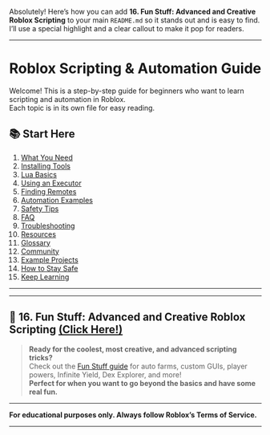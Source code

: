 Absolutely! Here’s how you can add **16. Fun Stuff: Advanced and Creative Roblox Scripting** to your main `README.md` so it stands out and is easy to find.  
I’ll use a special highlight and a clear callout to make it pop for readers.

---

# Roblox Scripting & Automation Guide

Welcome! This is a step-by-step guide for beginners who want to learn scripting and automation in Roblox.  
Each topic is in its own file for easy reading.

## 📚 Start Here

1. [What You Need](1-what-you-need.md)
2. [Installing Tools](2-installing-tools.md)
3. [Lua Basics](3-lua-basics.md)
4. [Using an Executor](4-using-an-executor.md)
5. [Finding Remotes](5-finding-remotes.md)
6. [Automation Examples](6-automation-examples.md)
7. [Safety Tips](7-safety-tips.md)
8. [FAQ](8-faq.md)
9. [Troubleshooting](9-troubleshooting.md)
10. [Resources](10-resources.md)
11. [Glossary](11-glossary.md)
12. [Community](12-community.md)
13. [Example Projects](13-examples.md)
14. [How to Stay Safe](14-safety.md)
15. [Keep Learning](15-keep-learning.md)

---

---

## 🚀 **16. Fun Stuff: Advanced and Creative Roblox Scripting** [**(Click Here!)**](16-fun-stuff.md)

> **Ready for the coolest, most creative, and advanced scripting tricks?**  
> Check out the [Fun Stuff guide](16-fun-stuff.md) for auto farms, custom GUIs, player powers, Infinite Yield, Dex Explorer, and more!  
> **Perfect for when you want to go beyond the basics and have some real fun.**

---

**For educational purposes only. Always follow Roblox’s Terms of Service.**

---


